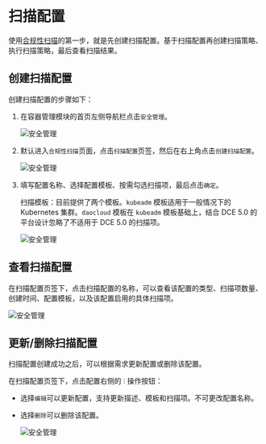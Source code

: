 # 扫描配置

使用[合规性扫描](../index.md)的第一步，就是先创建扫描配置。基于扫描配置再创建扫描策略、执行扫描策略，最后查看扫描结果。

## 创建扫描配置

创建扫描配置的步骤如下：

1. 在容器管理模块的首页左侧导航栏点击`安全管理`。

    ![安全管理](https://docs.daocloud.io/daocloud-docs-images/docs/zh/docs/kpanda/user-guide/images/security01.png)

2. 默认进入`合规性扫描`页面，点击`扫描配置`页签，然后在右上角点击`创建扫描配置`。
  
    ![安全管理](https://docs.daocloud.io/daocloud-docs-images/docs/zh/docs/kpanda/user-guide/images/security02.png)

3. 填写配置名称、选择配置模板、按需勾选扫描项，最后点击`确定`。

    扫描模板：目前提供了两个模板。`kubeadm` 模板适用于一般情况下的 Kubernetes 集群。`daocloud` 模板在 `kubeadm` 模板基础上，结合 DCE 5.0 的平台设计忽略了不适用于 DCE 5.0 的扫描项。

    ![安全管理](https://docs.daocloud.io/daocloud-docs-images/docs/zh/docs/kpanda/user-guide/images/security03.png)

## 查看扫描配置

在扫描配置页签下，点击扫描配置的名称，可以查看该配置的类型、扫描项数量、创建时间、配置模板，以及该配置启用的具体扫描项。

![安全管理](https://docs.daocloud.io/daocloud-docs-images/docs/zh/docs/kpanda/user-guide/images/security04.png)

## 更新/删除扫描配置

扫描配置创建成功之后，可以根据需求更新配置或删除该配置。

在扫描配置页签下，点击配置右侧的 `ⵗ` 操作按钮：

- 选择`编辑`可以更新配置，支持更新描述、模板和扫描项。不可更改配置名称。
- 选择`删除`可以删除该配置。

    ![安全管理](https://docs.daocloud.io/daocloud-docs-images/docs/zh/docs/kpanda/user-guide/images/security04.png)
